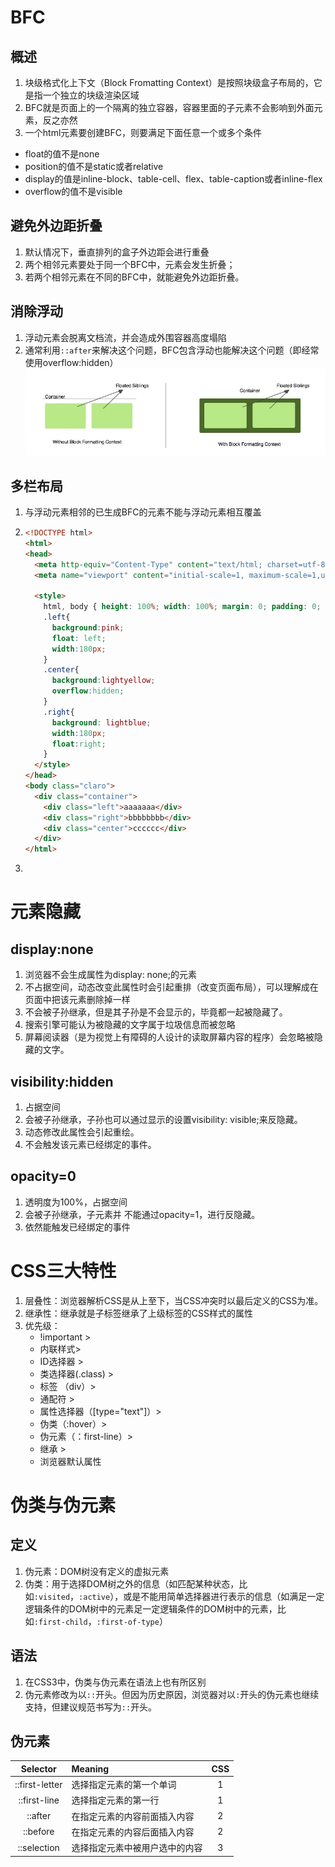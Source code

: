 # BFC

## 概述

1. 块级格式化上下文（Block Fromatting Context）是按照块级盒子布局的，它是指一个独立的块级渲染区域
2. BFC就是页面上的一个隔离的独立容器，容器里面的子元素不会影响到外面元素，反之亦然
3. 一个html元素要创建BFC，则要满足下面任意一个或多个条件
  - float的值不是none
  - position的值不是static或者relative
  - display的值是inline-block、table-cell、flex、table-caption或者inline-flex
  - overflow的值不是visible

## 避免外边距折叠

1. 默认情况下，垂直排列的盒子外边距会进行重叠
2. 两个相邻元素要处于同一个BFC中，元素会发生折叠；
3. 若两个相邻元素在不同的BFC中，就能避免外边距折叠。

## 消除浮动

1. 浮动元素会脱离文档流，并会造成外围容器高度塌陷
2. 通常利用`::after`来解决这个问题，BFC包含浮动也能解决这个问题（即经常使用overflow:hidden）
    ![1546582718394](README.assets/1546582718394.png)

## 多栏布局

1. 与浮动元素相邻的已生成BFC的元素不能与浮动元素相互覆盖

2. ```html
   <!DOCTYPE html>
   <html>  
   <head> 
     <meta http-equiv="Content-Type" content="text/html; charset=utf-8">
     <meta name="viewport" content="initial-scale=1, maximum-scale=1,user-scalable=no"/>
   
     <style> 
       html, body { height: 100%; width: 100%; margin: 0; padding: 0; }
       .left{
         background:pink;
         float: left;
         width:180px;
       }
       .center{
         background:lightyellow;
         overflow:hidden;      
       }
       .right{
         background: lightblue;
         width:180px;
         float:right;
       }
     </style>  
   </head>
   <body class="claro"> 
     <div class="container">
       <div class="left">aaaaaaa</div>
       <div class="right">bbbbbbbb</div>
       <div class="center">cccccc</div>
     </div>
   </html>
   ```

3. 



# 

# 元素隐藏

## display:none

1. 浏览器不会生成属性为display: none;的元素
2. 不占据空间，动态改变此属性时会引起重排（改变页面布局），可以理解成在页面中把该元素删除掉一样 
3. 不会被子孙继承，但是其子孙是不会显示的，毕竟都一起被隐藏了。  
4. 搜索引擎可能认为被隐藏的文字属于垃圾信息而被忽略
5. 屏幕阅读器（是为视觉上有障碍的人设计的读取屏幕内容的程序）会忽略被隐藏的文字。

## visibility:hidden

1. 占据空间
2. 会被子孙继承，子孙也可以通过显示的设置visibility: visible;来反隐藏。  
3. 动态修改此属性会引起重绘。  
4. 不会触发该元素已经绑定的事件。 

## opacity=0

1. 透明度为100%，占据空间
2. 会被子孙继承，子元素并 不能通过opacity=1，进行反隐藏。
3. 依然能触发已经绑定的事件 

# CSS三大特性

1. 层叠性：浏览器解析CSS是从上至下，当CSS冲突时以最后定义的CSS为准。
2. 继承性：继承就是子标签继承了上级标签的CSS样式的属性
3. 优先级：
	- !important > 
	- 内联样式>
	- ID选择器 > 
	- 类选择器(.class) > 
	- 标签 （div）> 
	- 通配符 > 
	- 属性选择器（[type="text"]）>
	- 伪类（:hover）>
	- 伪元素（：first-line）>
	- 继承 >
	-  浏览器默认属性

# 伪类与伪元素

## 定义

1. 伪元素：DOM树没有定义的虚拟元素
2. 伪类：用于选择DOM树之外的信息（如匹配某种状态，比如`:visited`，`:active`），或是不能用简单选择器进行表示的信息（如满足一定逻辑条件的DOM树中的元素足一定逻辑条件的DOM树中的元素，比如`:first-child`，`:first-of-type`）

## 语法

1. 在CSS3中，伪类与伪元素在语法上也有所区别
2. 伪元素修改为以`::`开头。但因为历史原因，浏览器对以`:`开头的伪元素也继续支持，但建议规范书写为`::`开头。

## 伪元素

|    Selector    | Meaning                        | CSS  |
| :------------: | :----------------------------- | :--: |
| ::first-letter | 选择指定元素的第一个单词       |  1   |
|  ::first-line  | 选择指定元素的第一行           |  1   |
|    ::after     | 在指定元素的内容前面插入内容   |  2   |
|    ::before    | 在指定元素的内容后面插入内容   |  2   |
|  ::selection   | 选择指定元素中被用户选中的内容 |  3   |